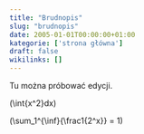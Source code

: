 ```yaml
---
title: "Brudnopis"
slug: "brudnopis"
date: 2005-01-01T00:00:00+01:00
kategorie: ['strona główna']
draft: false
wikilinks: []
---
```

Tu można próbować edycji.

\(\int{x^2}dx\)

\(\sum_1^{\inf}{\frac1{2^x}} = 1\)

